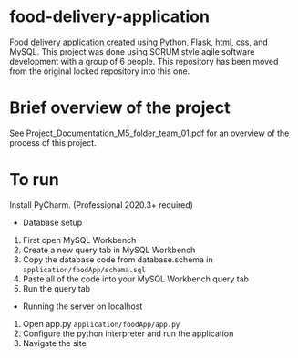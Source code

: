# food-delivery-application
Food delivery application created using Python, Flask, html, css, and MySQL. This project was done using SCRUM style agile software development with a group of 6 people. This repository has been moved from the original locked repository into this one.

# Brief overview of the project
See Project_Documentation_M5_folder_team_01.pdf for an overview of the process of this project.

# To run
Install PyCharm. (Professional 2020.3+ required)
* Database setup
1. First open MySQL Workbench
2. Create a new query tab in MySQL Workbench
3. Copy the database code from database.schema in
```application/foodApp/schema.sql```
4. Paste all of the code into your MySQL Workbench query tab
5. Run the query tab
* Running the server on localhost
1. Open app.py
```application/foodApp/app.py```
2. Configure the python interpreter and run the application
3. Navigate the site
